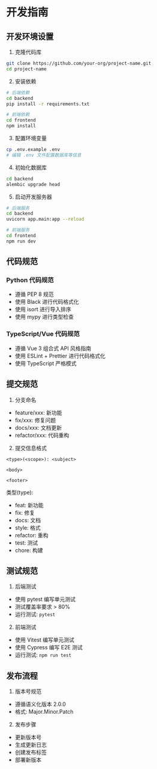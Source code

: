 # 开发指南

## 开发环境设置

1. 克隆代码库
```bash
git clone https://github.com/your-org/project-name.git
cd project-name
```

2. 安装依赖
```bash
# 后端依赖
cd backend
pip install -r requirements.txt

# 前端依赖
cd frontend
npm install
```

3. 配置环境变量
```bash
cp .env.example .env
# 编辑 .env 文件配置数据库等信息
```

4. 初始化数据库
```bash
cd backend
alembic upgrade head
```

5. 启动开发服务器
```bash
# 后端服务
cd backend
uvicorn app.main:app --reload

# 前端服务
cd frontend
npm run dev
```

## 代码规范

### Python 代码规范
- 遵循 PEP 8 规范
- 使用 Black 进行代码格式化
- 使用 isort 进行导入排序
- 使用 mypy 进行类型检查

### TypeScript/Vue 代码规范
- 遵循 Vue 3 组合式 API 风格指南
- 使用 ESLint + Prettier 进行代码格式化
- 使用 TypeScript 严格模式

## 提交规范

1. 分支命名
- feature/xxx: 新功能
- fix/xxx: 修复问题
- docs/xxx: 文档更新
- refactor/xxx: 代码重构

2. 提交信息格式
```
<type>(<scope>): <subject>

<body>

<footer>
```

类型(type):
- feat: 新功能
- fix: 修复
- docs: 文档
- style: 格式
- refactor: 重构
- test: 测试
- chore: 构建

## 测试规范

1. 后端测试
- 使用 pytest 编写单元测试
- 测试覆盖率要求 > 80%
- 运行测试: `pytest`

2. 前端测试
- 使用 Vitest 编写单元测试
- 使用 Cypress 编写 E2E 测试
- 运行测试: `npm run test`

## 发布流程

1. 版本号规范
- 遵循语义化版本 2.0.0
- 格式: Major.Minor.Patch

2. 发布步骤
- 更新版本号
- 生成更新日志
- 创建发布标签
- 部署新版本 